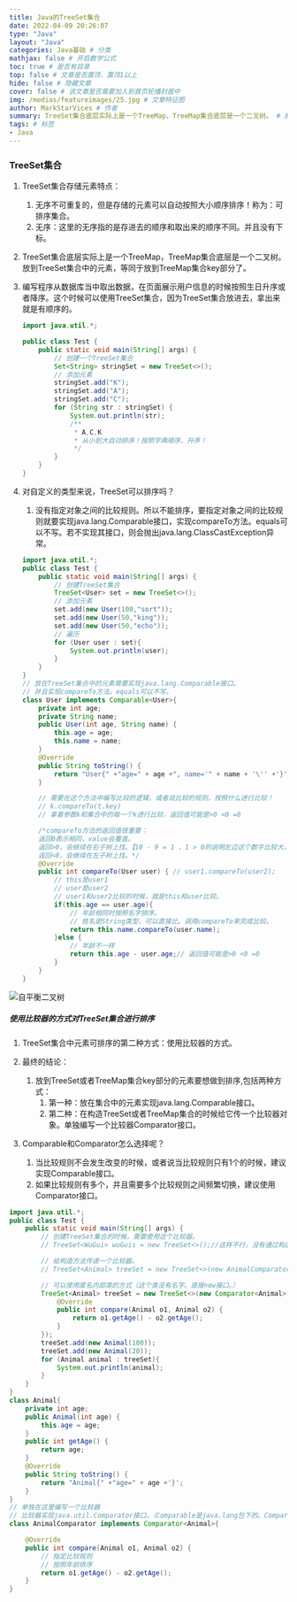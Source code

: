 ```yaml
---
title: Java的TreeSet集合
date: 2022-04-09 20:26:07
type: "Java"
layout: "Java"
categories: Java基础 # 分类
mathjax: false # 开启数学公式
toc: true # 是否有目录
top: false # 文章是否置顶，置顶1以上
hide: false # 隐藏文章
cover: false # 该文章是否需要加入到首页轮播封面中
img: /medias/featureimages/25.jpg # 文章特征图
author: MarkStarVices # 作者
summary: TreeSet集合底层实际上是一个TreeMap，TreeMap集合底层是一个二叉树。 # 摘要内容
tags: # 标签
- Java
---
```


### TreeSet集合

1. TreeSet集合存储元素特点：
   1. 无序不可重复的，但是存储的元素可以自动按照大小顺序排序！称为：可排序集合。
   2. 无序：这里的无序指的是存进去的顺序和取出来的顺序不同。并且没有下标。
   
2. TreeSet集合底层实际上是一个TreeMap，TreeMap集合底层是一个二叉树。放到TreeSet集合中的元素，等同于放到TreeMap集合key部分了。

3. 编写程序从数据库当中取出数据，在页面展示用户信息的时候按照生日升序或者降序。这个时候可以使用TreeSet集合，因为TreeSet集合放进去，拿出来就是有顺序的。

   ```java
   import java.util.*;
   
   public class Test {
       public static void main(String[] args) {
           // 创建一个TreeSet集合
           Set<String> stringSet = new TreeSet<>();
           // 添加元素
           stringSet.add("K");
           stringSet.add("A");
           stringSet.add("C");
           for (String str : stringSet) {
               System.out.println(str);
               /**
                * A,C,K
                * 从小到大自动排序！按照字典顺序，升序！
                */
           }
       }
   }
   ```

4. 对自定义的类型来说，TreeSet可以排序吗？

   1. 没有指定对象之间的比较规则。所以不能排序，要指定对象之间的比较规则就要实现java.lang.Comparable接口，实现compareTo方法。equals可以不写。若不实现其接口，则会抛出java.lang.ClassCastException异常。

   ```java
   import java.util.*;
   public class Test {
       public static void main(String[] args) {
           // 创建TreeSet集合
           TreeSet<User> set = new TreeSet<>();
           // 添加元素
           set.add(new User(100,"sort"));
           set.add(new User(50,"king"));
           set.add(new User(50,"echo"));
           // 遍历
           for (User user : set){
               System.out.println(user);
           }
       }
   }
   // 放在TreeSet集合中的元素需要实现java.lang.Comparable接口。
   // 并且实现compareTo方法。equals可以不写。
   class User implements Comparable<User>{
       private int age;
       private String name;
       public User(int age, String name) {
           this.age = age;
           this.name = name;
       }
       @Override
       public String toString() {
           return "User{" +"age=" + age +", name='" + name + '\'' +'}';
       }
   
       // 需要在这个方法中编写比较的逻辑，或者说比较的规则，按照什么进行比较！
       // k.compareTo(t.key)
       // 拿着参数k和集合中的每一个k进行比较，返回值可能是>0 <0 =0
   
       /*compareTo方法的返回值很重要：
       返回0表示相同，value会覆盖。
       返回>0，会继续在右子树上找。【10 - 9 = 1 ，1 > 0的说明左边这个数字比较大。所以在右子树上找。】
       返回<0，会继续在左子树上找。*/
       @Override
       public int compareTo(User user) { // user1.compareTo(user2);
           // this是user1
           // user是user2
           // user1和user2比较的时候，就是this和user比较。
           if(this.age == user.age){
               // 年龄相同时按照名字排序。
               // 姓名是String类型，可以直接比。调用compareTo来完成比较。
               return this.name.compareTo(user.name);
           }else {
               // 年龄不一样
               return this.age - user.age;// 返回值可能是>0 <0 =0
           }
       }
   }
   ```

![自平衡二叉树](./自平衡二叉树.png)

##### 使用比较器的方式对TreeSet集合进行排序

1. TreeSet集合中元素可排序的第二种方式：使用比较器的方式。

2. 最终的结论：
   1. 放到TreeSet或者TreeMap集合key部分的元素要想做到排序,包括两种方式：
      1. 第一种：放在集合中的元素实现java.lang.Comparable接口。
      2. 第二种：在构造TreeSet或者TreeMap集合的时候给它传一个比较器对象。单独编写一个比较器Comparator接口。
3. Comparable和Comparator怎么选择呢？
   1. 当比较规则不会发生改变的时候，或者说当比较规则只有1个的时候，建议实现Comparable接口。
   2. 如果比较规则有多个，并且需要多个比较规则之间频繁切换，建议使用Comparator接口。

```java
import java.util.*;
public class Test {
    public static void main(String[] args) {
        // 创建TreeSet集合的时候，需要使用这个比较器。
        // TreeSet<WuGui> wuGuis = new TreeSet<>();//这样不行，没有通过构造方法传递一个比较器进去。

        // 给构造方法传递一个比较器。
        // TreeSet<Animal> treeSet = new TreeSet<>(new AnimalComparator());

        // 可以使用匿名内部类的方式（这个类没有名字。直接new接口。）
        TreeSet<Animal> treeSet = new TreeSet<>(new Comparator<Animal>() {
            @Override
            public int compare(Animal o1, Animal o2) {
                return o1.getAge() - o2.getAge();
            }
        });
        treeSet.add(new Animal(100));
        treeSet.add(new Animal(20));
        for (Animal animal : treeSet){
            System.out.println(animal);
        }
    }
}
class Animal{
    private int age;
    public Animal(int age) {
        this.age = age;
    }
    public int getAge() {
        return age;
    }
    @Override
    public String toString() {
        return "Animal{" +"age=" + age +'}';
    }
}
// 单独在这里编写一个比较器
// 比较器实现java.util.Comparator接口。（Comparable是java.lang包下的。Comparator是java.util包下的。）
class AnimalComparator implements Comparator<Animal>{

    @Override
    public int compare(Animal o1, Animal o2) {
        // 指定比较规则
        // 按照年龄排序
        return o1.getAge() - o2.getAge();
    }
}
```



